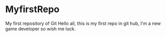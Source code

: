 # MyfirstRepo
My first repository of Git
Hello all, this is my first repo in git hub, I'm a new game developer so wish me luck.
